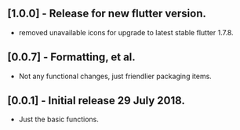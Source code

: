 ## [1.0.0] - Release for new flutter version.

*  removed unavailable icons for upgrade to latest stable flutter 1.7.8.

## [0.0.7] - Formatting, et al.

*  Not any functional changes, just friendlier packaging items.


## [0.0.1] - Initial release 29 July 2018.

*  Just the basic functions.
